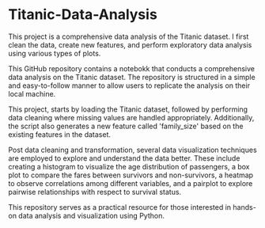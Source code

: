 # Titanic-Data-Analysis
This project is a comprehensive data analysis of the Titanic dataset. I first clean the data, create new features, and perform exploratory data analysis using various types of plots.

This GitHub repository contains a notebokk that conducts a comprehensive data analysis on the Titanic dataset. The repository is structured in a simple and easy-to-follow manner to allow users to replicate the analysis on their local machine. 

This project, starts by loading the Titanic dataset, followed by performing data cleaning where missing values are handled appropriately. Additionally, the script also generates a new feature called 'family_size' based on the existing features in the dataset. 

Post data cleaning and transformation, several data visualization techniques are employed to explore and understand the data better. These include creating a histogram to visualize the age distribution of passengers, a box plot to compare the fares between survivors and non-survivors, a heatmap to observe correlations among different variables, and a pairplot to explore pairwise relationships with respect to survival status.

This repository serves as a practical resource for those interested in hands-on data analysis and visualization using Python.
